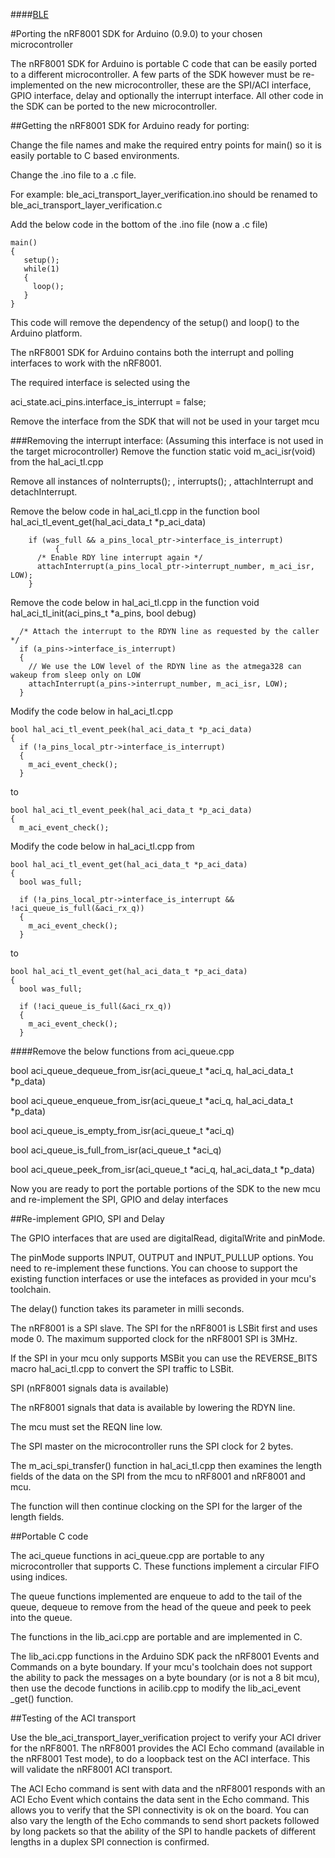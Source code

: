 ####[BLE](https://github.com/NordicSemiconductor/ble-sdk-arduino/tree/master/documentation/libraries/BLE "Go to BLE folder")

#Porting the nRF8001 SDK for Arduino (0.9.0) to your chosen microcontroller 

The nRF8001 SDK for Arduino is portable C code that can be easily ported to a different microcontroller. 
A few parts of the SDK however must be re-implemented on the new microcontroller, 
these are the SPI/ACI interface, GPIO interface, delay and optionally the interrupt interface. 
All other code in the SDK can be ported to the new microcontroller.

##Getting the nRF8001 SDK for Arduino ready for porting:

Change the file names and make the required entry points for main() so it is easily portable to C based environments.

Change the .ino file to a .c file.

For example: ble_aci_transport_layer_verification.ino should be renamed to ble_aci_transport_layer_verification.c

Add the below code in the bottom of the .ino file (now a .c file)

    main() 
    {
       setup(); 
       while(1)
       {
         loop();
       }
    }

This code will remove the dependency of the setup() and loop() to the Arduino platform.

The nRF8001 SDK for Arduino contains both the interrupt and polling interfaces to work with the nRF8001.

The required interface is selected using the

aci_state.aci_pins.interface_is_interrupt = false;

Remove the interface from the SDK that will not be used in your target mcu

###Removing the interrupt interface: (Assuming this interface is not used in the target microcontroller)
Remove the function static void m_aci_isr(void) from the hal_aci_tl.cpp

Remove all instances of noInterrupts(); , interrupts(); , attachInterrupt and detachInterrupt.

Remove the below code in hal_aci_tl.cpp in the function 
bool hal_aci_tl_event_get(hal_aci_data_t *p_aci_data)

        if (was_full && a_pins_local_ptr->interface_is_interrupt)
              {
          /* Enable RDY line interrupt again */
          attachInterrupt(a_pins_local_ptr->interrupt_number, m_aci_isr, LOW);
        }

Remove the code below in hal_aci_tl.cpp in the function 
void hal_aci_tl_init(aci_pins_t *a_pins, bool debug)

      /* Attach the interrupt to the RDYN line as requested by the caller */
      if (a_pins->interface_is_interrupt)
      {
        // We use the LOW level of the RDYN line as the atmega328 can wakeup from sleep only on LOW
        attachInterrupt(a_pins->interrupt_number, m_aci_isr, LOW);
      }

Modify the code below in hal_aci_tl.cpp

    bool hal_aci_tl_event_peek(hal_aci_data_t *p_aci_data)
    {
      if (!a_pins_local_ptr->interface_is_interrupt)
      {
        m_aci_event_check();
      }

to

    bool hal_aci_tl_event_peek(hal_aci_data_t *p_aci_data)
    {
      m_aci_event_check();

Modify the code below in hal_aci_tl.cpp from

    bool hal_aci_tl_event_get(hal_aci_data_t *p_aci_data)
    {
      bool was_full;

      if (!a_pins_local_ptr->interface_is_interrupt && !aci_queue_is_full(&aci_rx_q))
      {
        m_aci_event_check();
      }

to

    bool hal_aci_tl_event_get(hal_aci_data_t *p_aci_data)
    {
      bool was_full;

      if (!aci_queue_is_full(&aci_rx_q))
      {
        m_aci_event_check();
      }

####Remove the below functions from aci_queue.cpp

bool aci_queue_dequeue_from_isr(aci_queue_t *aci_q, hal_aci_data_t *p_data)

bool aci_queue_enqueue_from_isr(aci_queue_t *aci_q, hal_aci_data_t *p_data)

bool aci_queue_is_empty_from_isr(aci_queue_t *aci_q)

bool aci_queue_is_full_from_isr(aci_queue_t *aci_q)

bool aci_queue_peek_from_isr(aci_queue_t *aci_q, hal_aci_data_t *p_data)

Now you are ready to port the portable portions of the SDK to the new mcu and re-implement the SPI,  GPIO and delay interfaces

##Re-implement GPIO, SPI and Delay

The GPIO interfaces that are used are digitalRead, digitalWrite and pinMode.

The pinMode supports INPUT, OUTPUT and INPUT_PULLUP options. You need to re-implement these functions. 
You can choose to support the existing function interfaces or use the intefaces as provided in your mcu's toolchain.

The delay() function  takes its parameter in milli seconds.

The nRF8001 is a SPI slave. The SPI for the nRF8001 is LSBit first and uses mode 0. The maximum supported clock for the nRF8001 SPI is 3MHz.

If the SPI in your mcu only supports MSBit you can use the REVERSE_BITS macro hal_aci_tl.cpp to convert the SPI traffic to LSBit.

SPI (nRF8001 signals data is available)

The nRF8001 signals that data is available by lowering the RDYN line.

The mcu must set the REQN line low.

The SPI master on the microcontroller runs the SPI clock for 2 bytes.

The m_aci_spi_transfer() function in hal_aci_tl.cpp then examines the length fields of the data on the SPI from the mcu to nRF8001 and nRF8001 and mcu.

The function will then continue clocking on the SPI for the larger of the length fields.

##Portable C code

The aci_queue functions in aci_queue.cpp are portable to any microcontroller that supports C. 
These functions implement a circular FIFO using indices.

The queue functions implemented are enqueue to add to the tail of the queue, 
dequeue to remove from the head of the queue and peek to peek into the queue.

The functions in the lib_aci.cpp are portable and are implemented in C.

The lib_aci.cpp functions in the Arduino SDK pack the nRF8001 Events and Commands on a byte boundary. 
If your mcu's toolchain does not support the ability to pack the messages on a byte boundary (or is not a 8 bit mcu), 
then use the decode functions in acilib.cpp to modify the lib_aci_event _get() function.

##Testing of the ACI transport

Use the ble_aci_transport_layer_verification project to verify your ACI driver for the nRF8001. 
The nRF8001 provides the ACI Echo command (available in the nRF8001 Test mode), 
to do a loopback test on the ACI interface. This will validate the nRF8001 ACI transport.

The ACI Echo command is sent with data and the nRF8001 responds with an ACI Echo Event which contains the data sent in the Echo command. 
This allows you to verify that the SPI connectivity is ok on the board. 
You can also vary the length of the Echo commands to send short packets followed by long packets 
so that the ability of the SPI to handle packets of different lengths in a duplex SPI connection is confirmed.

